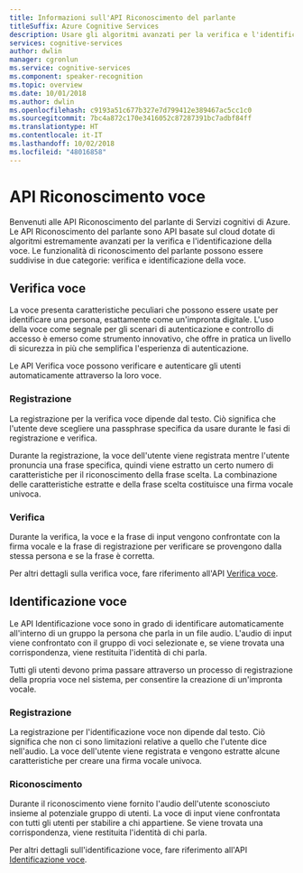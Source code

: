 ```yaml
---
title: Informazioni sull'API Riconoscimento del parlante
titleSuffix: Azure Cognitive Services
description: Usare gli algoritmi avanzati per la verifica e l'identificazione della voce con l'API Riconoscimento del parlante in Servizi cognitivi.
services: cognitive-services
author: dwlin
manager: cgronlun
ms.service: cognitive-services
ms.component: speaker-recognition
ms.topic: overview
ms.date: 10/01/2018
ms.author: dwlin
ms.openlocfilehash: c9193a51c677b327e7d799412e389467ac5cc1c0
ms.sourcegitcommit: 7bc4a872c170e3416052c87287391bc7adbf84ff
ms.translationtype: HT
ms.contentlocale: it-IT
ms.lasthandoff: 10/02/2018
ms.locfileid: "48016858"
---
```

# <a name="speaker-recognition-api"></a>API Riconoscimento voce

Benvenuti alle API Riconoscimento del parlante di Servizi cognitivi di Azure. Le API Riconoscimento del parlante sono API basate sul cloud dotate di algoritmi estremamente avanzati per la verifica e l'identificazione della voce. Le funzionalità di riconoscimento del parlante possono essere suddivise in due categorie: verifica e identificazione della voce.


## <a name="speaker-verification"></a>Verifica voce

La voce presenta caratteristiche peculiari che possono essere usate per identificare una persona, esattamente come un'impronta digitale.  L'uso della voce come segnale per gli scenari di autenticazione e controllo di accesso è emerso come strumento innovativo, che offre in pratica un livello di sicurezza in più che semplifica l'esperienza di autenticazione.

Le API Verifica voce possono verificare e autenticare gli utenti automaticamente attraverso la loro voce.

### <a name="enrollment"></a>Registrazione

La registrazione per la verifica voce dipende dal testo. Ciò significa che l'utente deve scegliere una passphrase specifica da usare durante le fasi di registrazione e verifica.

Durante la registrazione, la voce dell'utente viene registrata mentre l'utente pronuncia una frase specifica, quindi viene estratto un certo numero di caratteristiche per il riconoscimento della frase scelta. La combinazione delle caratteristiche estratte e della frase scelta costituisce una firma vocale univoca.

### <a name="verification"></a>Verifica

Durante la verifica, la voce e la frase di input vengono confrontate con la firma vocale e la frase di registrazione per verificare se provengono dalla stessa persona e se la frase è corretta.

Per altri dettagli sulla verifica voce, fare riferimento all'API [Verifica voce](https://westus.dev.cognitive.microsoft.com/docs/services/563309b6778daf02acc0a508/operations/563309b7778daf06340c9652).

## <a name="speaker-identification"></a>Identificazione voce

Le API Identificazione voce sono in grado di identificare automaticamente all'interno di un gruppo la persona che parla in un file audio. L'audio di input viene confrontato con il gruppo di voci selezionate e, se viene trovata una corrispondenza, viene restituita l'identità di chi parla.

Tutti gli utenti devono prima passare attraverso un processo di registrazione della propria voce nel sistema, per consentire la creazione di un'impronta vocale.


### <a name="enrollment"></a>Registrazione

La registrazione per l'identificazione voce non dipende dal testo. Ciò significa che non ci sono limitazioni relative a quello che l'utente dice nell'audio. La voce dell'utente viene registrata e vengono estratte alcune caratteristiche per creare una firma vocale univoca.


### <a name="recognition"></a>Riconoscimento

Durante il riconoscimento viene fornito l'audio dell'utente sconosciuto insieme al potenziale gruppo di utenti. La voce di input viene confrontata con tutti gli utenti per stabilire a chi appartiene. Se viene trovata una corrispondenza, viene restituita l'identità di chi parla.

Per altri dettagli sull'identificazione voce, fare riferimento all'API [Identificazione voce](https://westus.dev.cognitive.microsoft.com/docs/services/563309b6778daf02acc0a508/operations/5645c068e597ed22ec38f42e).
